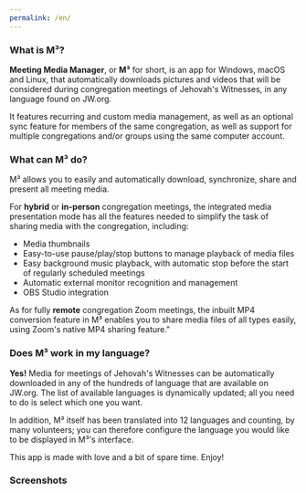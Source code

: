 ```yaml
---
permalink: /en/
---
```

  
### What is M³?

**Meeting Media Manager**, or **M³** for short, is an app for Windows, macOS and Linux, that automatically downloads pictures and videos that will be considered during congregation meetings of Jehovah's Witnesses, in any language found on JW.org.
  
It features recurring and custom media management, as well as an optional sync feature for members of the same congregation, as well as support for multiple congregations and/or groups using the same computer account.

### What can M³ do?

M³ allows you to easily and automatically download, synchronize, share and present all meeting media.
  
For **hybrid** or **in-person** congregation meetings, the integrated media presentation mode has all the features needed to simplify the task of sharing media with the congregation, including:

- Media thumbnails
- Easy-to-use pause/play/stop buttons to manage playback of media files
- Easy background music playback, with automatic stop before the start of regularly scheduled meetings
- Automatic external monitor recognition and management
- OBS Studio integration

As for fully **remote** congregation Zoom meetings, the inbuilt MP4 conversion feature in M³ enables you to share media files of all types easily, using Zoom's native MP4 sharing feature."

### Does M³ work in my language?

**Yes!** Media for meetings of Jehovah's Witnesses can be automatically downloaded in any of the hundreds of language that are available on JW.org. The list of available languages is dynamically updated; all you need to do is select which one you want.

In addition, M³ itself has been translated into 12 languages and counting, by many volunteers; you can therefore configure the language you would like to be displayed in M³'s interface.

This app is made with love and a bit of spare time. Enjoy!

### Screenshots
